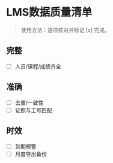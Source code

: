 # LMS数据质量清单

> 使用方法：逐项核对并标记 [x] 完成。

## 完整

- [ ] 人员/课程/成绩齐全

## 准确

- [ ] 去重/一致性
- [ ] 证照与工号匹配

## 时效

- [ ] 到期预警
- [ ] 月度导出备份
